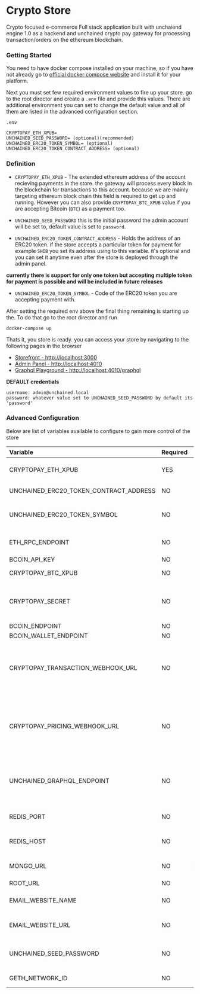 # Crypto Store

Crypto focused e-commerce Full stack application built with unchaiend engine 1.0 as a backend and unchained crypto pay gateway for processing transaction/orders on the ethereum blockchain.

### Getting Started

You need to have docker compose installed on your machine, so if you have not already go to [official docker compose website](https://docs.docker.com/compose/install/compose-desktop/)
and install it for your platform.

Next you must set few required environment values to fire up your store. go to the root director and create a `.env` file and provide this values.
There are additional environment you can set to change the default value and all of them are listed in the advanced configuration section.

```
.env

CRYPTOPAY_ETH_XPUB=
UNCHAINED_SEED_PASSWORD= (optional)(recommended)
UNCHAINED_ERC20_TOKEN_SYMBOL= (optional)
UNCHAINED_ERC20_TOKEN_CONTRACT_ADDRESS= (optional)

```

### Definition
- `CRYPTOPAY_ETH_XPUB` - The extended ethereum address of the account recieving payments in the store. the gateway will process every block in the blockchain for transactions to this account. because we are mainly targeting ethereum block chain this field is required to get up and running. However you can also provide `CRYPTOPAY_BTC_XPUB` value if you are accepting Bitcoin (`BTC`) as a payment too.

- `UNCHAINED_SEED_PASSWORD` this is the initial password the admin account will be set to, default value is set to `password`.

- `UNCHAINED_ERC20_TOKEN_CONTRACT_ADDRESS`  - Holds the address of an ERC20 token. if the store accepts a particular token for payment for example `SHIB` you set its address using to this variable. it's optional and you can set it anytime even after the store is deployed through the admin panel.

 **currently there is support for only one token but accepting multiple token for payment is possible and will be included in future releases**

 - `UNCHAINED_ERC20_TOKEN_SYMBOL` - Code of the ERC20 token you are accepting payment with.
 
 
 
 After setting the required env above the final thing remaining is starting up the. To do that go to the root director and run
 
 ```
 docker-compose up
 
 ```

Thats it, you store is ready.  you can access your store by navigating to the following pages in the browser

- [Storefront - http://localhost:3000](http://localhost:3000)
- [Admin Panel - http://localhost:4010](http://localhost:4010)
- [Graphql Playground - http://localhost:4010/graphql](http://localhost:4010/graphql)

**DEFAULT credentials**
```
username: admin@unchained.local
password: whatever value set to UNCHAINED_SEED_PASSWORD by default its 'password'

```



### Advanced Configuration

Below are list of variables available to configure to gain more control of the store


| Variable  | Required |   Default   |   Description   |
:-----------|:------------------|:----------------|:----------------|
|CRYPTOPAY_ETH_XPUB|   YES  | `None`    | Extended public key of a Ethereum address that will recieve payment made in store  |
|UNCHAINED_ERC20_TOKEN_CONTRACT_ADDRESS|NO|`NONE`| Contract address a ERC20 token you are accepting payment with in store |
|UNCHAINED_ERC20_TOKEN_SYMBOL|NO|`NODE`| Symbol/Code of the ERC20 you are accepting payment with. must relate to the contract specified by `UNCHAINED_ERC20_TOKEN_CONTRACT_ADDRESS`|
|ETH_RPC_ENDPOINT|NO | `http://127.0.0.1:8545` | Synchronized ethereum node where unchained crypto pay listens to any transaction/order made in store |
|BCOIN_API_KEY|   NO  | `None`    |  private API key of [Bcoin](https://bcoin.io/api-docs/) |
|CRYPTOPAY_BTC_XPUB|   NO  | `None`    | Extended public key of a Bitcoin address that will recieve payment made in store  |
|CRYPTOPAY_SECRET| NO    | `secret`  | hashing string used by the unchained cryptopay  gateway and Unchained engine. even though it's not required, we highly recommend you change this value to have a secure connection    |
|BCOIN_ENDPOINT| NO | `http://127.0.0.1:18332` | [Bcoin](https://bcoin.io/api-docs/) api  `URL` |
|BCOIN_WALLET_ENDPOINT| NO    |   `http://127.0.0.1:18334`    |   [Bcoin](https://bcoin.io/api-docs/) wallet endpoint |
|CRYPTOPAY_TRANSACTION_WEBHOOK_URL| NO   | `http://127.0.0.1/webhook` | Used for communication between the engine and gateway when a transaction occurs. Usually not necessary to configure but in the case you have an unchained engine instance running elsewhere you can change this value accordingly |
|CRYPTOPAY_PRICING_WEBHOOK_URL|   NO  | `http://127.0.0.1/webhook`    | Used for communication between the engine and gateway to get a live feed of currencies rate in order to do accurate conversion for order prices. Usually not necessary to configure but in the case you have an unchained engine instance running elsewhere you can change this value accordingly |
|UNCHAINED_GRAPHQL_ENDPOINT| NO    | `http://127.0.0.1:4010/graphql`   | Where the actual engine runs and used by the storefront & gateway. Usually not necessary to configure but in the case you have an unchained engine instance running elsewhere you can change this value accordingly |
|   REDIS_PORT  | NO    | 6379  | Redis is used to store relevant block related data. and this refers to the port in which a running redis instance exposes.  |
|REDIS_HOST| NO | `127.0.0.1`   |  Redis is used to store relevant block related data. and this refers to the url in which a running redis instance running.   |
|MONGO_URL| NO    |  `mongodb://my-mongoDB`   | Storage of the store actual data. if you want to use a different database than what is provided by default.   |
|ROOT_URL| NO    |  `http://localhost:4010`  |   Endpoint for the Admin panel.   |
|EMAIL_WEBSITE_NAME| NO    |   `Unchained` | Used when generating an email for various resons like order confirmation, password reset, user enrollment etc...|
|EMAIL_WEBSITE_URL|   NO  |   `http://localhost:4010` |   Used when generating an email for various resons like order confirmation, password reset, user enrollment etc...|
|UNCHAINED_SEED_PASSWORD| NO    | `password`    | Initial password for the admin panel. it's not required but we highly recommend you change it as soon as you open your app for the first time.    |
|GETH_NETWORK_ID| NO    | `5 (goerli)` | Ethereum network you want to list transactions on. Default set to `Goerli`.    |





